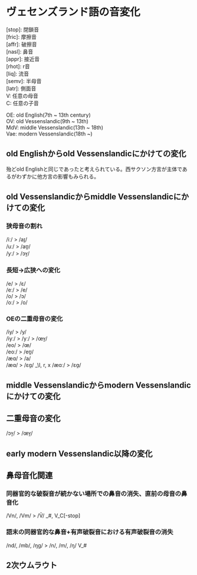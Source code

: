 # ヴェセンズランド語の音変化

\[stop\]: 閉鎖音  
\[fric\]: 摩擦音  
\[affr\]: 破擦音  
\[nasl\]: 鼻音  
\[appr\]: 接近音  
\[rhot\]: r音  
\[liq\]: 流音  
\[semv\]: 半母音  
\[latr\]: 側面音  
V: 任意の母音  
C: 任意の子音

OE: old English(7th ~ 13th century)  
OV: old Vessenslandic(9th ~ 13th)  
MdV: middle Vessenslandic(13th ~ 18th)  
Vae: modern Vessenslandic(18th ~)

## old Englishからold Vessenslandicにかけての変化

殆どold Englishと同じであったと考えられている。西サクソン方言が主体であるがわずかに他方言の影響もみられる。


## old Vessenslandicからmiddle Vessenslandicにかけての変化

### 狭母音の割れ

/iː/ > /aɪ̯/  
/uː/ > /aʊ̯/  
/yː/ > /ɔʏ̯/

### 長短→広狭への変化

/e/ > /ɛ/  
/eː/ > /e/  
/o/ > /ɔ/  
/oː/ > /o/

### OEの二重母音の変化

/iy/ > /y/  
/iyː/ > /yː/ > /œʏ̯/  
/eo/ > /œ/  
/eoː/ > /eʊ̯/  
/æɑ/ > /a/  
/æɑ/ > /ɛɑ̯/ \_\l, r, x
/æɑː/ > /ɛɑ̯/



## middle Vessenslandicからmodern Vessenslandicにかけての変化

## 二重母音の変化

/ɔʏ̯/ > /œʏ̯/

## early modern Vessenslandic以降の変化

## 鼻母音化関連

### 同器官的な破裂音が続かない場所での鼻音の消失、直前の母音の鼻音化

/Vn/, /Vm/ > /Ṽ/ \_\#, V\_C\[-stop\]

### 語末の同器官的な鼻音+有声破裂音における有声破裂音の消失

/nd/, /mb/, /ŋg/ > /n/, /m/, /ŋ/ V\_\#  


## 2次ウムラウト




